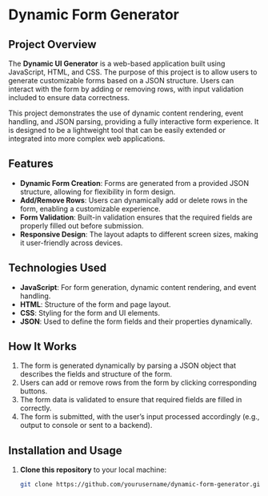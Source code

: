 # Dynamic Form Generator

## Project Overview

The **Dynamic UI Generator** is a web-based application built using JavaScript, HTML, and CSS. The purpose of this project is to allow users to generate customizable forms based on a JSON structure. Users can interact with the form by adding or removing rows, with input validation included to ensure data correctness.

This project demonstrates the use of dynamic content rendering, event handling, and JSON parsing, providing a fully interactive form experience. It is designed to be a lightweight tool that can be easily extended or integrated into more complex web applications.

## Features

- **Dynamic Form Creation**: Forms are generated from a provided JSON structure, allowing for flexibility in form design.
- **Add/Remove Rows**: Users can dynamically add or delete rows in the form, enabling a customizable experience.
- **Form Validation**: Built-in validation ensures that the required fields are properly filled out before submission.
- **Responsive Design**: The layout adapts to different screen sizes, making it user-friendly across devices.

## Technologies Used

- **JavaScript**: For form generation, dynamic content rendering, and event handling.
- **HTML**: Structure of the form and page layout.
- **CSS**: Styling for the form and UI elements.
- **JSON**: Used to define the form fields and their properties dynamically.

## How It Works

1. The form is generated dynamically by parsing a JSON object that describes the fields and structure of the form.
2. Users can add or remove rows from the form by clicking corresponding buttons.
3. The form data is validated to ensure that required fields are filled in correctly.
4. The form is submitted, with the user’s input processed accordingly (e.g., output to console or sent to a backend).

## Installation and Usage

1. **Clone this repository** to your local machine:

   ```bash
   git clone https://github.com/yourusername/dynamic-form-generator.git
